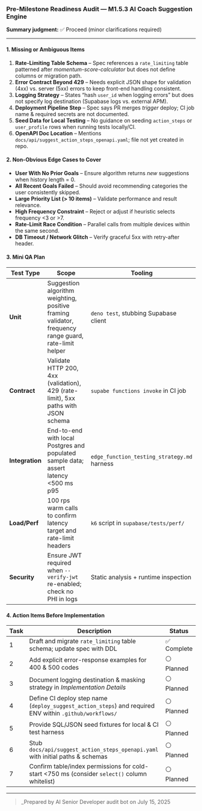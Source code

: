 ### Pre-Milestone Readiness Audit — M1.5.3 AI Coach Suggestion Engine

**Summary judgment:** ✅ Proceed (minor clarifications required)

---

#### 1. Missing or Ambiguous Items

1. **Rate-Limiting Table Schema** – Spec references a `rate_limiting` table
   patterned after _momentum-score-calculator_ but does not define columns or
   migration path.
2. **Error Contract Beyond 429** – Needs explicit JSON shape for validation
   (4xx) vs. server (5xx) errors to keep front-end handling consistent.
3. **Logging Strategy** – States “hash `user_id` when logging errors” but does
   not specify log destination (Supabase logs vs. external APM).
4. **Deployment Pipeline Step** – Spec says PR merges _trigger_ deploy; CI job
   name & required secrets are not documented.
5. **Seed Data for Local Testing** – No guidance on seeding `action_steps` or
   `user_profile` rows when running tests locally/CI.
6. **OpenAPI Doc Location** – Mentions
   `docs/api/suggest_action_steps_openapi.yaml`; file not yet created in repo.

#### 2. Non-Obvious Edge Cases to Cover

- **User With No Prior Goals** – Ensure algorithm returns _new_ suggestions when
  history length = 0.
- **All Recent Goals Failed** – Should avoid recommending categories the user
  consistently skipped.
- **Large Priority List (> 10 items)** – Validate performance and result
  relevance.
- **High Frequency Constraint** – Reject or adjust if heuristic selects
  frequency <3 or >7.
- **Rate-Limit Race Condition** – Parallel calls from multiple devices within
  the same second.
- **DB Timeout / Network Glitch** – Verify graceful 5xx with retry-after header.

#### 3. Mini QA Plan

| Test Type       | Scope                                                                                                | Tooling                                     |
| --------------- | ---------------------------------------------------------------------------------------------------- | ------------------------------------------- |
| **Unit**        | Suggestion algorithm weighting, positive framing validator, frequency range guard, rate-limit helper | `deno test`, stubbing Supabase client       |
| **Contract**    | Validate HTTP 200, 4xx (validation), 429 (rate-limit), 5xx paths with JSON schema                    | `supabe functions invoke` in CI job         |
| **Integration** | End-to-end with local Postgres and populated sample data; assert latency <500 ms p95                 | `edge_function_testing_strategy.md` harness |
| **Load/Perf**   | 100 rps warm calls to confirm latency target and rate-limit headers                                  | `k6` script in `supabase/tests/perf/`       |
| **Security**    | Ensure JWT required when `--verify-jwt` re-enabled; check no PHI in logs                             | Static analysis + runtime inspection        |

#### 4. Action Items Before Implementation

| Task | Description                                                                                             | Status      |
| ---- | ------------------------------------------------------------------------------------------------------- | ----------- |
| 1    | Draft and migrate `rate_limiting` table schema; update spec with DDL                                    | ✅ Complete |
| 2    | Add explicit error-response examples for 400 & 500 codes                                                | ⚪ Planned  |
| 3    | Document logging destination & masking strategy in _Implementation Details_                             | ⚪ Planned  |
| 4    | Define CI deploy step name (`deploy_suggest_action_steps`) and required ENV within `.github/workflows/` | ⚪ Planned  |
| 5    | Provide SQL/JSON seed fixtures for local & CI test harness                                              | ⚪ Planned  |
| 6    | Stub `docs/api/suggest_action_steps_openapi.yaml` with initial paths & schemas                          | ⚪ Planned  |
| 7    | Confirm table/index permissions for cold-start <750 ms (consider `select()` column whitelist)           | ⚪ Planned  |

---

> _Prepared by AI Senior Developer audit bot on July 15, 2025
